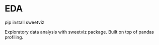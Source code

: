 # EDA

pip install sweetviz

Exploratory data analysis with sweetviz package. Built on top of pandas profiling.


